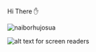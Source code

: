 Hi There :raised_hand:
<p align="left"> <img src="https://komarev.com/ghpvc/?username=naiborhujosua&label=Profile%20views&color=0e75b6&style=flat" alt="naiborhujosua" /> </p>

![alt text for screen readers](https://github.com/naiborhujosua/naiborhujosua/blob/master/GaussianProcessPosteriorPredictive_ManimCE_v0.9.0.gif)
